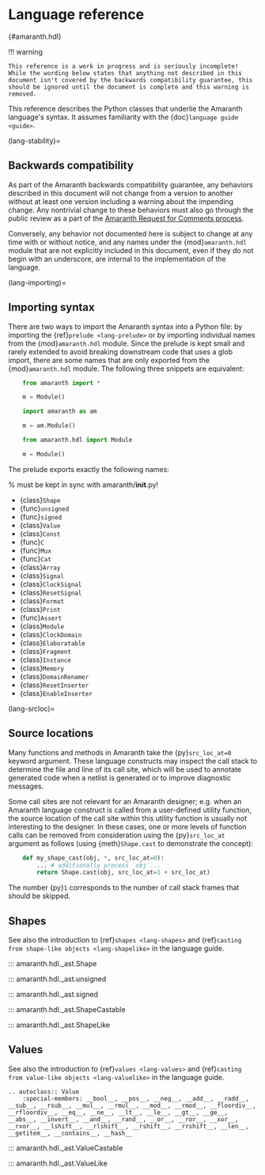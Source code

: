 # Language reference

[](){#amaranth.hdl}

!!! warning

    This reference is a work in progress and is seriously incomplete!
    While the wording below states that anything not described in this document isn't covered by the backwards compatibility guarantee, this should be ignored until the document is complete and this warning is removed.


This reference describes the Python classes that underlie the Amaranth language's syntax. It assumes familiarity with the {doc}`language guide <guide>`.

(lang-stability)=

## Backwards compatibility

As part of the Amaranth backwards compatibility guarantee, any behaviors described in this document will not change from a version to another without at least one version including a warning about the impending change. Any nontrivial change to these behaviors must also go through the public review as a part of the [Amaranth Request for Comments process](https://amaranth-lang.org/rfcs/).

Conversely, any behavior not documented here is subject to change at any time with or without notice, and any names under the {mod}`amaranth.hdl` module that are not explicitly included in this document, even if they do not begin with an underscore, are internal to the implementation of the language.

(lang-importing)=

## Importing syntax

There are two ways to import the Amaranth syntax into a Python file: by importing the {ref}`prelude <lang-prelude>` or by importing individual names from the {mod}`amaranth.hdl` module. Since the prelude is kept small and rarely extended to avoid breaking downstream code that uses a glob import, there are some names that are only exported from the {mod}`amaranth.hdl` module. The following three snippets are equivalent:

```python
    from amaranth import *

    m = Module()
```

```python
    import amaranth as am

    m = am.Module()
```

```python
    from amaranth.hdl import Module

    m = Module()
```

The prelude exports exactly the following names:

% must be kept in sync with amaranth/__init__.py!

- {class}`Shape`
- {func}`unsigned`
- {func}`signed`
- {class}`Value`
- {class}`Const`
- {func}`C`
- {func}`Mux`
- {func}`Cat`
- {class}`Array`
- {class}`Signal`
- {class}`ClockSignal`
- {class}`ResetSignal`
- {class}`Format`
- {class}`Print`
- {func}`Assert`
- {class}`Module`
- {class}`ClockDomain`
- {class}`Elaboratable`
- {class}`Fragment`
- {class}`Instance`
- {class}`Memory`
- {class}`DomainRenamer`
- {class}`ResetInserter`
- {class}`EnableInserter`

(lang-srcloc)=

## Source locations

Many functions and methods in Amaranth take the {py}`src_loc_at=0` keyword argument. These language constructs may inspect the call stack to determine the file and line of its call site, which will be used to annotate generated code when a netlist is generated or to improve diagnostic messages.

Some call sites are not relevant for an Amaranth designer; e.g. when an Amaranth language construct is called from a user-defined utility function, the source location of the call site within this utility function is usually not interesting to the designer. In these cases, one or more levels of function calls can be removed from consideration using the {py}`src_loc_at` argument as follows (using {meth}`Shape.cast` to demonstrate the concept):

```python
    def my_shape_cast(obj, *, src_loc_at=0):
        ... # additionally process `obj`...
        return Shape.cast(obj, src_loc_at=1 + src_loc_at)
```

The number {py}`1` corresponds to the number of call stack frames that should be skipped.

## Shapes

See also the introduction to {ref}`shapes <lang-shapes>` and {ref}`casting from shape-like objects <lang-shapelike>` in the language guide.

::: amaranth.hdl._ast.Shape

::: amaranth.hdl._ast.unsigned

::: amaranth.hdl._ast.signed

::: amaranth.hdl._ast.ShapeCastable

::: amaranth.hdl._ast.ShapeLike

## Values

See also the introduction to {ref}`values <lang-values>` and {ref}`casting from value-like objects <lang-valuelike>` in the language guide.

```{eval-rst}
.. autoclass:: Value
    :special-members: __bool__, __pos__, __neg__, __add__, __radd__, __sub__, __rsub__, __mul__, __rmul__, __mod__, __rmod__, __floordiv__, __rfloordiv__, __eq__, __ne__, __lt__, __le__, __gt__, __ge__, __abs__, __invert__, __and__, __rand__, __or__, __ror__, __xor__, __rxor__, __lshift__, __rlshift__, __rshift__, __rrshift__, __len__, __getitem__, __contains__, __hash__
```

::: amaranth.hdl._ast.ValueCastable

::: amaranth.hdl._ast.ValueLike
